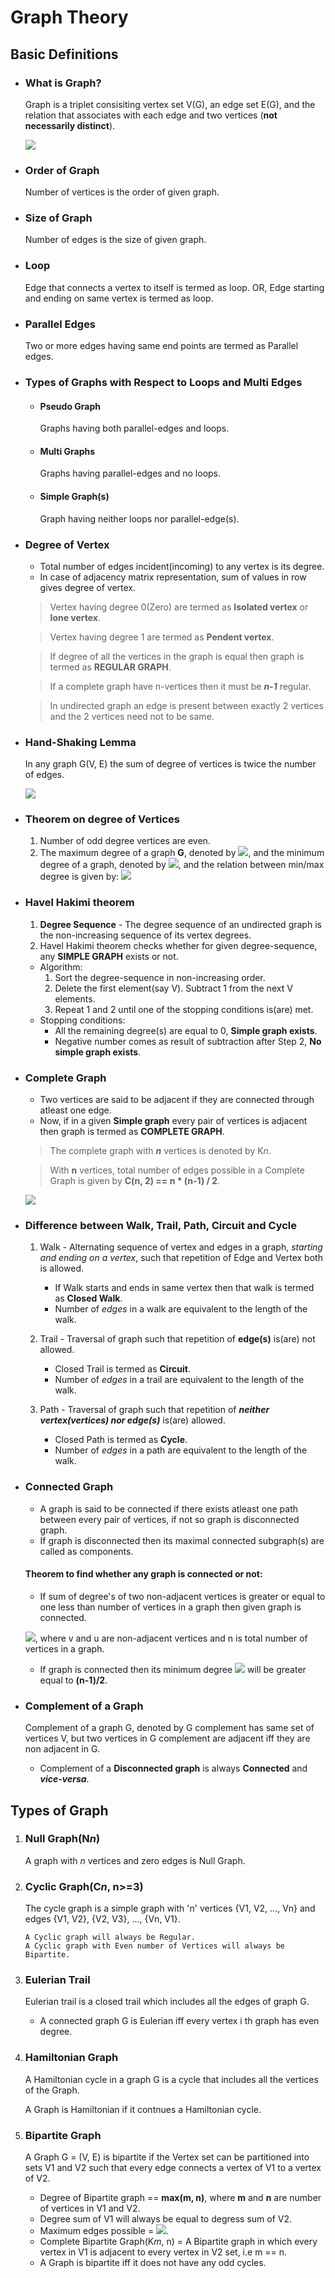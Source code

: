 # Graph Theory

## Basic Definitions
 - ### What is Graph?
   Graph is a triplet consisiting vertex set V(G), an edge set E(G), and the relation that associates with each edge and two vertices (**not necessarily distinct**).

    ![](../Images/simple_graph.png)

- ### Order of Graph
  Number of vertices is the order of given graph.

- ### Size of Graph
  Number of edges is the size of given graph.

- ### Loop
  Edge that connects a vertex to itself is termed as loop. OR, Edge starting and ending on same vertex is termed as loop.

- ### Parallel Edges
  Two or more edges having same end points are termed as Parallel edges.

- ### Types of Graphs with Respect to Loops and Multi Edges
  - #### Pseudo Graph
    Graphs having both parallel-edges and loops.

  - #### Multi Graphs
    Graphs having parallel-edges and no loops.

  - #### Simple Graph(s)
    Graph having neither loops nor parallel-edge(s).

- ### Degree of Vertex
  - Total number of edges incident(incoming) to any vertex is its degree.
  - In case of adjacency matrix representation, sum of values in row gives degree of vertex.

  > Vertex having degree 0(Zero) are termed as **Isolated vertex** or **lone vertex**.

  > Vertex having degree 1 are termed as **Pendent vertex**.

  > If degree of all the vertices in the graph is equal then graph is termed as **REGULAR GRAPH**.

  > If a complete graph have n-vertices then it must be ***n-1*** regular.

  > In undirected graph an edge is present between exactly 2 vertices and the 2 vertices need not to be same.

- ### Hand-Shaking Lemma
   In any graph G(V, E) the sum of degree of vertices is twice the number of edges.
   
   ![](../Images/degree_sum_formula.png)

- ### Theorem on degree of Vertices
  1. Number of odd degree vertices are even.
  2. The maximum degree of a graph **G**, denoted by ![](../Images/maximum_degree.png), and the minimum degree of a graph, denoted by ![](../Images/minimum_degree.png), and the relation between min/max degree is given by:
![](../Images/min_max_degree.png)

- ### Havel Hakimi theorem
  1. **Degree Sequence** - The degree sequence of an undirected graph is the non-increasing sequence of its vertex degrees.
  2. Havel Hakimi theorem checks whether for given degree-sequence, any **SIMPLE GRAPH** exists or not.
  - Algorithm:
    1. Sort the degree-sequence in non-increasing order.
    2. Delete the first element(say V). Subtract 1 from the next V elements.
    3. Repeat 1 and 2 until one of the stopping conditions is(are) met.
  - Stopping conditions: 
    - All the remaining degree(s) are equal to 0, **Simple graph exists**.
    - Negative number comes as result of subtraction after Step 2, **No simple graph exists**.

- ### Complete Graph
  - Two vertices are said to be adjacent if they are connected through atleast one edge.
  - Now, if in a given **Simple graph** every pair of vertices is adjacent then graph is termed as **COMPLETE GRAPH**.

  > The complete graph with ***n*** vertices is denoted by K*n*.

  > With **n** vertices, total number of edges possible in a Complete Graph is given by **C(n, 2) == n * (n-1) / 2**.

   ![](../Images/complete_graph.png)

- ### Difference between Walk, Trail, Path, Circuit and Cycle
  1. Walk - Alternating sequence of vertex and edges in a graph, *starting and ending on a vertex*, such that repetition of Edge and Vertex both is allowed.
     - If Walk starts and ends in same vertex then that walk is termed as **Closed Walk**.
     - Number of *edges* in a walk are equivalent to the length of the walk.
 
  2. Trail - Traversal of graph such that repetition of **edge(s)** is(are) not allowed.
     - Closed Trail is termed as **Circuit**.
     - Number of *edges* in a trail are equivalent to the length of the walk.

  3. Path - Traversal of graph such that repetition of ***neither vertex(vertices) nor edge(s)*** is(are) allowed.
     - Closed Path is termed as **Cycle**.
     - Number of *edges* in a path are equivalent to the length of the walk.

- ### Connected Graph
  - A graph is said to be connected if there exists atleast one path between every pair of vertices, if not so graph is disconnected graph.
  - If graph is disconnected then its maximal connected subgraph(s) are called as components.

  #### Theorem to find whether any graph is connected or not:
    - If sum of degree's of two non-adjacent vertices is greater or equal to one less than number of vertices in a graph then given graph is connected. 

    ![](../Images/connected_gt.png), where v and u are non-adjacent vertices and n is total number of vertices in a graph.

    - If graph is connected then its minimum degree ![](../Images/minimum_degree.png) will be greater equal to **(n-1)/2**.

- ### Complement of a Graph
  Complement of a graph G, denoted by G complement has same set of vertices V, but two vertices in G complement are adjacent iff they are non adjacent in G.
  - Complement of a **Disconnected graph** is always **Connected** and ***vice-versa***.

## Types of Graph
  
1. ### Null Graph(N*n*)
   A graph with *n* vertices and zero edges is Null Graph.
2. ### Cyclic Graph(C*n*, n>=3)  
   The cycle graph is a simple graph with 'n' vertices {V1, V2, ..., Vn} and edges {V1, V2}, {V2, V3}, ..., {Vn, V1}.
    ```
    A Cyclic graph will always be Regular.
    A Cyclic graph with Even number of Vertices will always be Bipartite.
    ```
3. ### Eulerian Trail
   Eulerian trail is a closed trail which includes all the edges of graph G.
   - A connected graph G is Eulerian iff every vertex i th graph has even degree.

4. ### Hamiltonian Graph
   A Hamiltonian cycle in a graph G is a cycle that includes all the vertices of the Graph.

   A Graph is Hamiltonian if it contnues a Hamiltonian cycle.

5. ### Bipartite Graph
   A Graph G = (V, E) is bipartite if the Vertex set can be partitioned into sets V1 and V2 such that every edge  connects a vertex of V1 to a vertex of V2.
   - Degree of Bipartite graph == **max(m, n)**, where **m** and **n** are number of vertices in V1 and V2.
   - Degree sum of V1 will always be equal to degress sum of V2.
   - Maximum edges possible = ![](../Images/max_edge_in_bg.png).
   - Complete Bipartite Graph(K*m*, n) = A Bipartite graph in which every vertex in V1 is adjacent to every vertex in V2 set, i.e m == n.
   - A Graph is bipartite iff it does not have any odd cycles.
